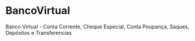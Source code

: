 # BancoVirtual
Banco Virtual - Conta Corrente, Cheque Especial, Conta Poupança, Saques, Depósitos e Transferencias
